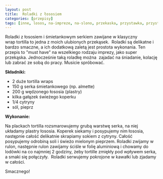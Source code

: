 ```yaml
---
layout: post
title:  Roladki z łososiem
categories: [przepisy]
tags: [inne, losos, na-impreze, na-slono, przekaska, przystawka, przystawkiryby-i-owoce-morza]
---
```

Roladki z łososiem i śmietankowym serkiem zawijane w klasyczny wrap tortilla to jedna z moich ulubionych przekąsek.  Roladki są delikatne i bardzo smaczne, a ich dodatkową zaletą jest prostota wykonania. Ten przepis to "must have" na wszelkiego rodzaju imprezy, jako super przekąska. Jednocześnie taką roladkę można  zajadać na śniadanie, kolację lub zabrać ze sobą do pracy. Musicie spróbować.

**Składniki:**
* 2 duże tortilla wraps
* 150 g serka śmietankowego (np. almette)
* 200 g wędzonego łososia (plastry)
* kilka gałązek świeżego koperku
* 1/4 cytryny
* sól, pieprz

**Wykonanie:**

Na plackach tortilla rozsmarowujemy grubą warstwę serka, na niej układamy plastry łososia. Koperek siekamy i posypujemy nim łososia, następnie całość delikatnie skrapiamy sokiem z cytryny. Całość posypujemy odrobiną soli i świeżo mielonym pieprzem. Roladki zwijamy w rulon, następnie rulon zawijamy ściśle w folię aluminiową i chowamy do lodówki na co najmniej 2 godziny, żeby tortille zmiękły pod wpływem serka, a smaki się połączyły.  Roladki serwujemy pokrojone w kawałki lub zjadamy w całości.

Smacznego!
    